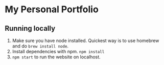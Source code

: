 # My Personal Portfolio

## Running locally

1. Make sure you have node installed. Quickest way is to use homebrew and do `brew install node`.
2. Install dependencies with npm. `npm install`
3. `npm start` to run the website on localhost.
